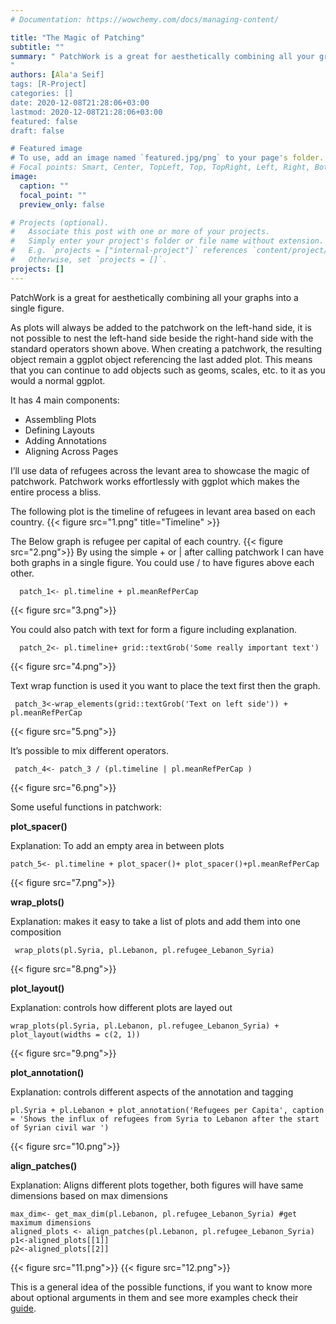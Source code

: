 ```yaml
---
# Documentation: https://wowchemy.com/docs/managing-content/

title: "The Magic of Patching"
subtitle: ""
summary: " PatchWork is a great for aesthetically combining all your graphs into a single figure. 
"
authors: [Ala'a Seif]
tags: [R-Project]
categories: []
date: 2020-12-08T21:28:06+03:00
lastmod: 2020-12-08T21:28:06+03:00
featured: false
draft: false

# Featured image
# To use, add an image named `featured.jpg/png` to your page's folder.
# Focal points: Smart, Center, TopLeft, Top, TopRight, Left, Right, BottomLeft, Bottom, BottomRight.
image:
  caption: ""
  focal_point: ""
  preview_only: false

# Projects (optional).
#   Associate this post with one or more of your projects.
#   Simply enter your project's folder or file name without extension.
#   E.g. `projects = ["internal-project"]` references `content/project/deep-learning/index.md`.
#   Otherwise, set `projects = []`.
projects: []
---
```

PatchWork is a great for aesthetically combining all your graphs into a single figure. 

As plots will always be added to the patchwork on the left-hand side, it is not possible to nest the left-hand side beside the right-hand side with the standard operators shown above. When creating a patchwork, the resulting object remain a ggplot object referencing the last added plot. This means that you can continue to add objects such as geoms, scales, etc. to it as you would a normal ggplot.

It has 4 main components:
* Assembling Plots
*	Defining Layouts
* Adding Annotations
* Aligning Across Pages

I’ll use data of refugees across the levant area to showcase the magic of patchwork. Patchwork works effortlessly with ggplot which makes the entire process a bliss.


The following plot is the timeline of refugees in levant area based on each country.
{{< figure src="1.png" title="Timeline" >}}

The Below graph is refugee per capital of each country.
{{< figure src="2.png">}}
By using the simple + or | after calling patchwork I can have both graphs in a single figure. You could use / to have figures above each other.

      patch_1<- pl.timeline + pl.meanRefPerCap
{{< figure src="3.png">}}


You could also patch with text for form a figure including explanation.

      patch_2<- pl.timeline+ grid::textGrob('Some really important text')
{{< figure src="4.png">}}

Text wrap function is used it you want to place the text first then the graph.

     patch_3<-wrap_elements(grid::textGrob('Text on left side')) + pl.meanRefPerCap
{{< figure src="5.png">}}

It’s possible to mix different operators. 

     patch_4<- patch_3 / (pl.timeline | pl.meanRefPerCap )
{{< figure src="6.png">}}

Some useful functions in patchwork: 

**plot_spacer()**

Explanation: To add an empty area in between plots	

    patch_5<- pl.timeline + plot_spacer()+ plot_spacer()+pl.meanRefPerCap   

{{< figure src="7.png">}}

**wrap_plots()**

Explanation: makes it easy to take a list of plots and add them into one composition	

     wrap_plots(pl.Syria, pl.Lebanon, pl.refugee_Lebanon_Syria)

{{< figure src="8.png">}}

**plot_layout()**

Explanation: controls how different plots are layed out	

    wrap_plots(pl.Syria, pl.Lebanon, pl.refugee_Lebanon_Syria) + plot_layout(widths = c(2, 1))

{{< figure src="9.png">}}

**plot_annotation()**

Explanation: controls different aspects of the annotation and tagging	

    pl.Syria + pl.Lebanon + plot_annotation('Refugees per Capita', caption = 'Shows the influx of refugees from Syria to Lebanon after the start of Syrian civil war ')

{{< figure src="10.png">}}

**align_patches()**

Explanation: Aligns different plots together, both figures will have same dimensions based on max dimensions	

    max_dim<- get_max_dim(pl.Lebanon, pl.refugee_Lebanon_Syria) #get maximum dimensions
    aligned_plots <- align_patches(pl.Lebanon, pl.refugee_Lebanon_Syria)
    p1<-aligned_plots[[1]]
    p2<-aligned_plots[[2]]

{{< figure src="11.png">}}
{{< figure src="12.png">}}

This is a general idea of the possible functions, if you want to know more about optional arguments in them and see more examples check their [guide]( https://patchwork.data-imaginist.com/index.html).